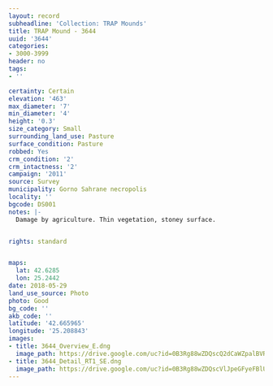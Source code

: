 ```yaml
---
layout: record
subheadline: 'Collection: TRAP Mounds'
title: TRAP Mound - 3644
uuid: '3644'
categories:
- 3000-3999
header: no
tags:
- ''

certainty: Certain
elevation: '463'
max_diameter: '7'
min_diameter: '4'
height: '0.3'
size_category: Small
surrounding_land_use: Pasture
surface_condition: Pasture
robbed: Yes
crm_condition: '2'
crm_intactness: '2'
campaign: '2011'
source: Survey
municipality: Gorno Sahrane necropolis
locality: ''
bgcode: DS001
notes: |-
  Damage by agriculture. Thin vegetation, stoney surface.


rights: standard


maps:
  lat: 42.6285
  lon: 25.2442
date: 2018-05-29
land_use_source: Photo
photo: Good
bg_code: ''
akb_code: ''
latitude: '42.665965'
longitude: '25.208843'
images:
- title: 3644_Overview_E.dng
  image_path: https://drive.google.com/uc?id=0B3Rg88wZDQscQ2dCaWZpalBVR2s
- title: 3644_Detail_RT1_SE.dng
  image_path: https://drive.google.com/uc?id=0B3Rg88wZDQscVlJpeGFyeFBlU0k
---
```

